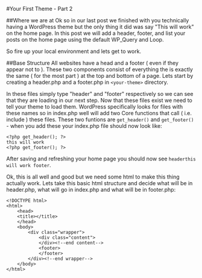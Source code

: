 #Your First Theme - Part 2

##Where we are at
Ok so in our last post we finished with you technically having a WordPress theme but the only thing it did was say "This will work" on the home page. In this post we will add a header, footer, and list your posts on the home page using the default WP_Query and Loop.

So fire up your local environment and lets get to work.

##Base Structure
All websites have a head and a footer ( even if they appear not to ). These two components consist of everything the is exactly the same ( for the most part ) at the top and bottom of a page.  Lets start by creating a header.php and a footer.php in `<your-theme>` directory.

In these files simply type "header" and "footer" respectively so we can see that they are loading in our next step. Now that these files exist we need to tell your theme to load them.  WordPress specifically looks for files with these names so in index.php well will add two Core functions that call ( i.e. include ) these files.  These two funtions are `get_header()` and `get_footer()` - when you add these your index.php file should now look like:

```
<?php get_header(); ?>
this will work
<?php get_footer(); ?>
```

After saving and refreshing your home page you should now see `headerthis will work footer`.

Ok, this is all well and good but we need some html to make this thing actually work. Lets take this basic html structure and decide what will be in header.php, what will go in index.php and what will be in footer.php:

```
<!DOCTYPE html>
<html>
	<head>
	<title></title>
	</head>
	<body>
		<div class="wrapper">
			<div class="content">
			</div><!--end content-->
			<footer>
			</footer>
		</div><!--end wrapper-->
	</body>
</html>
```

